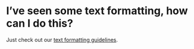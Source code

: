 # I’ve seen some text formatting, how can I do this?

Just check out our [text formatting guidelines](https://fetlife.com/formatting_guidelines).
